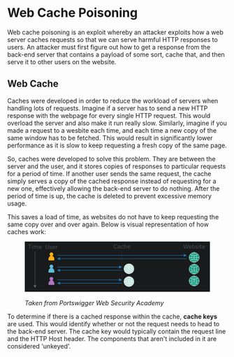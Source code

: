 # Web Cache Poisoning

Web cache poisoning is an exploit whereby an attacker exploits how a web server caches requests so that we can serve harmful HTTP responses to users. An attacker must first figure out how to get a response  from the back-end server that contains a payload of some sort, cache that, and then serve it to other users on the website.&#x20;

## Web Cache

Caches were developed in order to reduce the workload of servers when handling lots of requests. Imagine if a server has to send a new HTTP response with the webpage for every single HTTP request. This would overload the server and also make it run really slow. Similarly, imagine if you made a request to a wesbite each time, and each time a new copy of the same window has to be fetched. This would result in significantly lower performance as it is slow to keep requesting a fresh copy of the same page.

So, caches were developed to solve this problem. They are between the server and the user, and it stores copies of responses to particular requests for a period of time. If another user sends the same request, the cache simply serves a copy of the cached response instead of requesting for a new one, effectively allowing the back-end server to do nothing. After the period of time is up, the cache is deleted to prevent excessive memory usage.

This saves a load of time, as websites do not have to keep requesting the same copy over and over again. Below is visual representation of how caches work:

<figure><img src="../.gitbook/assets/image (7).png" alt=""><figcaption><p><em>Taken from Portswigger Web Security Academy</em></p></figcaption></figure>

To determine if there is a cached response within the cache, **cache keys** are used. This would identify whether or not the request needs to head to the back-end server. The cache key would typically contain the request line and the HTTP Host header. The components that aren't included in it are considered 'unkeyed'.&#x20;

